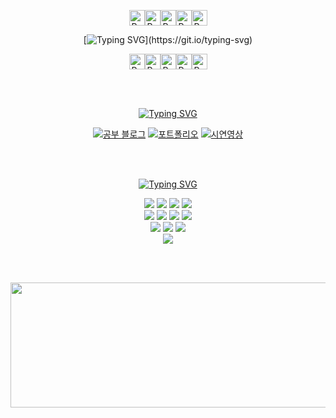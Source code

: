 

<div align=center> 

<img src="https://raw.githubusercontent.com/Tarikul-Islam-Anik/Animated-Fluent-Emojis/master/Emojis/Smilies/Purple%20Heart.png" alt="Purple Heart" width="25" height="25" /><img src="https://raw.githubusercontent.com/Tarikul-Islam-Anik/Animated-Fluent-Emojis/master/Emojis/Smilies/Purple%20Heart.png" alt="Purple Heart" width="25" height="25" /><img src="https://raw.githubusercontent.com/Tarikul-Islam-Anik/Animated-Fluent-Emojis/master/Emojis/Smilies/Purple%20Heart.png" alt="Purple Heart" width="25" height="25" /><img src="https://raw.githubusercontent.com/Tarikul-Islam-Anik/Animated-Fluent-Emojis/master/Emojis/Smilies/Purple%20Heart.png" alt="Purple Heart" width="25" height="25" /><img src="https://raw.githubusercontent.com/Tarikul-Islam-Anik/Animated-Fluent-Emojis/master/Emojis/Smilies/Purple%20Heart.png" alt="Purple Heart" width="25" height="25" />

[![Typing SVG](https://readme-typing-svg.demolab.com?font=Fira+Code&size=16&duration=1500&pause=1000&color=272A4695&background=FFFFFF00&center=true&vCenter=true&multiline=true&width=431&lines=Hi+I'm+2eo.;+junior+front-end+developer.)](https://git.io/typing-svg)


<img src="https://raw.githubusercontent.com/Tarikul-Islam-Anik/Animated-Fluent-Emojis/master/Emojis/Smilies/Purple%20Heart.png" alt="Purple Heart" width="25" height="25" /><img src="https://raw.githubusercontent.com/Tarikul-Islam-Anik/Animated-Fluent-Emojis/master/Emojis/Smilies/Purple%20Heart.png" alt="Purple Heart" width="25" height="25" /><img src="https://raw.githubusercontent.com/Tarikul-Islam-Anik/Animated-Fluent-Emojis/master/Emojis/Smilies/Purple%20Heart.png" alt="Purple Heart" width="25" height="25" /><img src="https://raw.githubusercontent.com/Tarikul-Islam-Anik/Animated-Fluent-Emojis/master/Emojis/Smilies/Purple%20Heart.png" alt="Purple Heart" width="25" height="25" /><img src="https://raw.githubusercontent.com/Tarikul-Islam-Anik/Animated-Fluent-Emojis/master/Emojis/Smilies/Purple%20Heart.png" alt="Purple Heart" width="25" height="25" />




<br><br>

[![Typing SVG](https://readme-typing-svg.demolab.com?font=Fira+Code&weight=600&size=22&duration=1&pause=1&color=5F5F5F&background=90657800&center=true&vCenter=true&repeat=false&width=200&height=22&lines=Link)](https://git.io/typing-svg)

[![공부 블로그](https://img.shields.io/badge/🔗_2eo's_Study_Blog-8A2BE2?style=for-the-badge)](https://2eo2yeo.github.io/) [![포트폴리오](https://img.shields.io/badge/🔗_2eo's%20Portfolio-8A2BE2?style=for-the-badge)](https://2eo2yeo.github.io/portfolio/) [![시연영상](https://img.shields.io/badge/🔗_2eo's%20DEMO%20video-8A2BE2?style=for-the-badge)](https://youtube.com/channel/UCRhRqFiWNC6W0MO7EzXoXDA?si=OJYSzlYbGKy-jqqy)


</div>
<div align=center> 

<br>
<br>

[![Typing SVG](https://readme-typing-svg.demolab.com?font=Fira+Code&weight=600&size=22&duration=1&pause=1&color=5F5F5F&background=90657800&center=true&vCenter=true&repeat=false&width=200&height=22&lines=Stack)](https://git.io/typing-svg)


  <img src="https://img.shields.io/badge/html5-E34F26?style=for-the-badge&logo=html5&logoColor=white"> 
  <img src="https://img.shields.io/badge/css-1572B6?style=for-the-badge&logo=css3&logoColor=white"> 
  <img src="https://img.shields.io/badge/javascript-F7DF1E?style=for-the-badge&logo=javascript&logoColor=black"> 
  <img src="https://img.shields.io/badge/mysql-4479A1?style=for-the-badge&logo=mysql&logoColor=white"> 
  <br>
  <img src="https://img.shields.io/badge/react-61DAFB?style=for-the-badge&logo=react&logoColor=black"> 
  <img src="https://img.shields.io/badge/node.js-339933?style=for-the-badge&logo=Node.js&logoColor=white">
  <img src="https://img.shields.io/badge/express-000000?style=for-the-badge&logo=express&logoColor=white">
  <img src="https://img.shields.io/badge/redux-%23593d88.svg?style=for-the-badge&logo=redux&logoColor=white">
  <br>
  <img src="https://img.shields.io/badge/github-181717?style=for-the-badge&logo=github&logoColor=white">
  <img src="https://img.shields.io/badge/git-F05032?style=for-the-badge&logo=git&logoColor=white">
  <img src="https://img.shields.io/badge/fontawesome-339AF0?style=for-the-badge&logo=fontawesome&logoColor=white">
  <br>
  <img src="https://img.shields.io/badge/Adobe Photoshop-31A8FF?style=flat-square&logo=AdobePhotoshop&logoColor=white">

<br><br>


  
<a href="https://github.com/devxb/gitanimals">
  <img src="https://render.gitanimals.org/lines/{2eo2yeo}?pet-id=1" width="1000" height="200"/>
</a>

</div>
